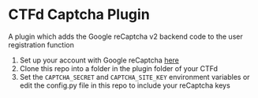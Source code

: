 # CTFd Captcha Plugin

A plugin which adds the Google reCaptcha v2 backend code to the user registration function

1. Set up your account with Google reCaptcha [here](https://www.google.com/recaptcha/)
2. Clone this repo into a folder in the plugin folder of your CTFd
3. Set the `CAPTCHA_SECRET` and `CAPTCHA_SITE_KEY` environment variables or edit the config.py file in this repo to include your reCaptcha keys

